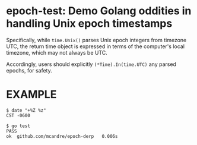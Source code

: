 # epoch-test: Demo Golang oddities in handling Unix epoch timestamps

Specifically, while `time.Unix()` parses Unix epoch integers from timezone UTC,
the return time object is expressed in terms of the computer's local timezone,
which may not always be UTC.

Accordingly, users should explicitly `(*Time).In(time.UTC)` any parsed epochs, for safety.

# EXAMPLE

```console
$ date "+%Z %z"
CST -0600

$ go test
PASS
ok	github.com/mcandre/epoch-derp	0.006s
```
